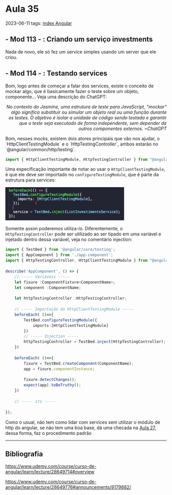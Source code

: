 # Aula 35
2023-06-11
tags: [index Angular](../index%20Angular.md)

## - Mod 113 - : Criando um serviço investments

 Nada de novo, ele só fez um service simples usando um server que ele criou.


## - Mod 114 - : Testando services

Bom, logo antes de começar a falar dos services, existe o conceito de mockar algo, que é basicamente fazer o teste sobre um objeto, componente... Veja uma descrição do ChatGPT:
<p style="display:flex; justify-content: end; text-align: right" > <i> No contexto do Jasmine, uma estrutura de teste para JavaScript, "mockar" algo significa substituir ou simular um objeto real ou uma função durante os testes. O objetivo é isolar a unidade de código sendo testada e garantir que o teste seja executado de forma independente, sem depender de outros componentes externos. ~ChatGPT </i></p>
Bom, nesses mocks, existem dois atores principais que vão nos ajudar, o `HttpClientTestingModule` e o `HttpTestingController`, ambos estarão no `@angular/common/http/testing`.

~~~ts
import { HttpClientTestingModule, HttpTestingController } from "@angular/common/http/testing"
~~~

Uma especificação importante de notar ao usar o `HttpClientTestingModule`, é que ele deve ser importado no `configureTestingModule`, que é parte da estrutura para services:

![](../img/Pasted%20image%2020230611102821.png)

Somente assim poderemos utiliza-lo. Diferentemente, o `HttpTestingController` pode ser utilizado ao ser tipado em uma variável e injetado dentro dessa variável, veja no comentário injection:

~~~ts
import { TestBed } from '@angular/core/testing';
import { AppComponent } from './app.component';
import { HttpTestingController, HttpClientTestingModule } from "@angular/common/http/testing"

describe('AppComponent', () => { 
	// ----- Variáveis -----
	let fixure :ComponentFixture<ComponentName>;
	let component :ComponentName;	
	
	let httpTestingController :HttpTestingController; 
	
	// ----- Importação do HttpClientTestingModule -----
	beforeEach( ()=>{
		TestBed.configureTestingModule({
			imports:[HttpClientTestingModule]
		})
		// ----- Injection -----
		httpTestingController = TestBed.inject(HttpTestingController);
	})

	beforeEach( ()=>{
		fixure = TestBed.createComponent(ComponentName);
		app = fixure.componentInstance;
	
		fixure.detectChanges();
		expect(app).toBeTruthy();   
	})

	// ----- its -----

});
~~~

Como o usual, não tem como lidar com services sem utilizar o módulo de http do angular, se não tem uma boa base, dá uma checada na [Aula 27](../Section13/Aula27.md), dessa forma, faz o procedimento padrão 


-----------------------------------------------
## Bibliografia

https://www.udemy.com/course/curso-de-angular/learn/lecture/28649714#overview

https://www.udemy.com/course/curso-de-angular/learn/lecture/28649776#announcements/8179882/
